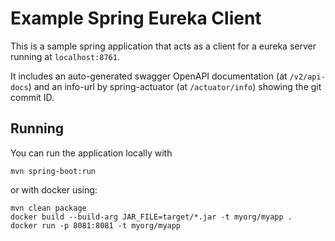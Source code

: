 # Example Spring Eureka Client

This is a sample spring application that acts as a client for a eureka server running at `localhost:8761`.

It includes an auto-generated swagger OpenAPI documentation (at `/v2/api-docs`) and an info-url 
by spring-actuator (at `/actuator/info`) showing the git commit ID.

## Running

You can run the application locally with 
```
mvn spring-boot:run
``` 

or with docker using:

```
mvn clean package
docker build --build-arg JAR_FILE=target/*.jar -t myorg/myapp .
docker run -p 8081:8081 -t myorg/myapp
```